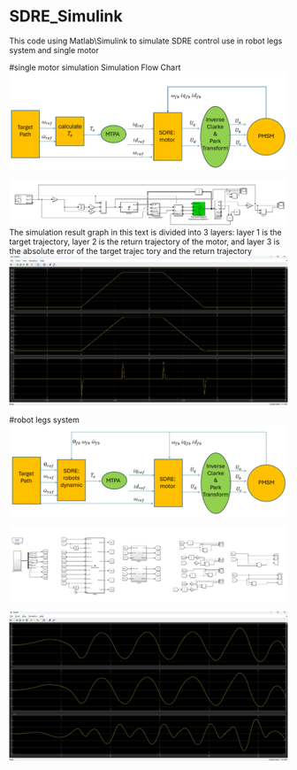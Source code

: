 # SDRE_Simulink
This code using Matlab\Simulink to simulate SDRE control use in robot legs system and single motor

#single motor simulation
Simulation Flow Chart
![image](img/simulink_OneMotorFlowChart.png)

![image](img/simulink_OneMotortotal.png)
The simulation result graph in this text is divided into 3 layers: layer 1 is the target trajectory,
 layer 2 is the return trajectory of the motor, and layer 3 is the absolute error of the target trajec
tory and the return trajectory
![image](img/simulink_OneMotorV.png)

#robot legs system
![image](img/simulink_FlowChart.png)

![image](img/simulink_total.png)

![image](img/simulink_V1.png)
